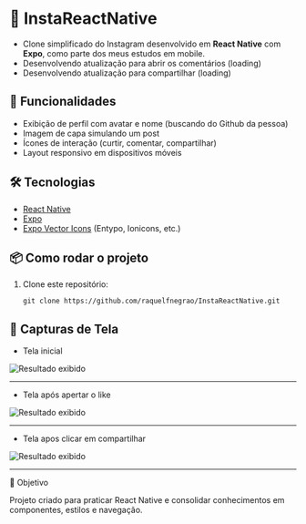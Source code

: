 # 📸 InstaReactNative

- Clone simplificado do Instagram desenvolvido em **React Native** com **Expo**, como parte dos meus estudos em mobile.
- Desenvolvendo atualização para abrir os comentários (loading)
- Desenvolvendo atualização para compartilhar (loading)

## 🚀 Funcionalidades

- Exibição de perfil com avatar e nome (buscando do Github da pessoa)
- Imagem de capa simulando um post
- Ícones de interação (curtir, comentar, compartilhar)
- Layout responsivo em dispositivos móveis

## 🛠️ Tecnologias
- [React Native](https://reactnative.dev/)
- [Expo](https://expo.dev/)
- [Expo Vector Icons](https://icons.expo.fyi/) (Entypo, Ionicons, etc.)

## 📦 Como rodar o projeto
1. Clone este repositório:
   ```
   git clone https://github.com/raquelfnegrao/InstaReactNative.git
   ```

## 📱 Capturas de Tela

- Tela inicial

![Resultado exibido](captura%20de%20tela/captura%20de%20tela1.jpg)

---

- Tela após apertar o like

![Resultado exibido](captura%20de%20tela/captura%20de%20tela2.jpg)

---

- Tela apos clicar em compartilhar

![Resultado exibido](captura%20de%20tela/captura%20de%20tela3.jpg)

---

📌 Objetivo

Projeto criado para praticar React Native e consolidar conhecimentos em componentes, estilos e navegação.
